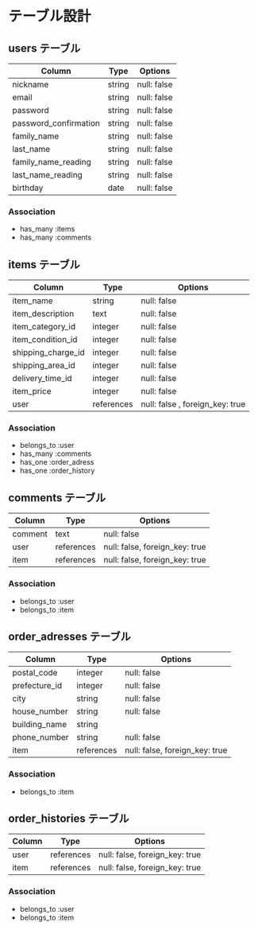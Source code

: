 # テーブル設計

## users テーブル

| Column                  | Type     | Options     |
| --------                | ------   | ----------- |
| nickname                | string   | null: false |
| email                   | string   | null: false |
| password                | string   | null: false |
| password_confirmation   | string   | null: false |
| family_name             | string   | null: false |
| last_name               | string   | null: false |
| family_name_reading     | string   | null: false |
| last_name_reading       | string   | null: false |
| birthday                | date     | null: false |

### Association

- has_many :items
- has_many :comments

## items テーブル

| Column                  | Type        | Options     |
| --------                | ------      | ----------- |
| item_name               | string      | null: false |
| item_description        | text        | null: false |
| item_category_id        | integer     | null: false |
| item_condition_id       | integer     | null: false |
| shipping_charge_id      | integer     | null: false |
| shipping_area_id        | integer     | null: false |
| delivery_time_id        | integer     | null: false |
| item_price              | integer     | null: false |
| user                    | references  | null: false , foreign_key: true|


### Association

- belongs_to :user
- has_many :comments
- has_one :order_adress
- has_one :order_history

## comments テーブル

| Column          | Type       | Options                        |
| ------          | ---------- | ------------------------------ |
| comment         | text       | null: false |
| user            | references | null: false, foreign_key: true |
| item            | references | null: false, foreign_key: true |

### Association

- belongs_to :user
- belongs_to :item


## order_adresses テーブル

| Column                  | Type       | Options     |
| --------                | ------     | ----------- |
| postal_code             | integer    | null: false |
| prefecture_id           | integer    | null: false |
| city                    | string     | null: false |
| house_number            | string     | null: false |
| building_name           | string     |
| phone_number            | string     | null: false |
| item                    | references | null: false, foreign_key: true |

### Association

- belongs_to :item

## order_histories テーブル

| Column                  | Type       | Options     |
| --------                | ------     | ----------- |
| user                    | references | null: false, foreign_key: true |
| item                    | references | null: false, foreign_key: true |

### Association

- belongs_to :user
- belongs_to :item



